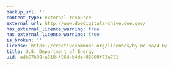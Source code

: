 ```yaml
---
backup_url: ''
content_type: external-resource
external_url: http://www.doedigitalarchive.doe.gov/
has_external_licence_warning: true
has_external_license_warning: true
is_broken: ''
license: https://creativecommons.org/licenses/by-nc-sa/4.0/
title: U.S. Department of Energy
uid: edb67b08-a518-456d-b4de-92660f73a731
---
```

